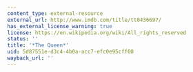 ```yaml
---
content_type: external-resource
external_url: http://www.imdb.com/title/tt0436697/
has_external_license_warning: true
license: https://en.wikipedia.org/wiki/All_rights_reserved
status: ''
title: '*The Queen*'
uid: 5d87551e-d3c4-4b0a-acc7-efc0e95cff00
wayback_url: ''
---
```

